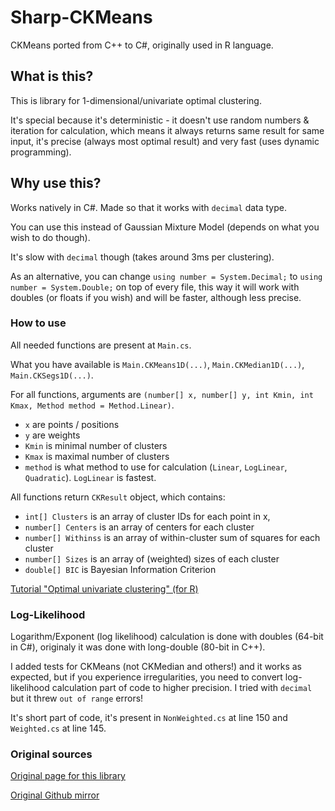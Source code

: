 # Sharp-CKMeans
CKMeans ported from C++ to C#, originally used in R language.

## What is this?

This is library for 1-dimensional/univariate optimal clustering.

It's special because it's deterministic - it doesn't use random numbers & iteration for calculation, which means it always returns same result for same input, it's precise (always most optimal result) and very fast (uses dynamic programming).

## Why use this?

Works natively in C#. Made so that it works with `decimal` data type.

You can use this instead of Gaussian Mixture Model (depends on what you wish to do though).

It's slow with `decimal` though (takes around 3ms per clustering).

As an alternative, you can change `using number = System.Decimal;` to `using number = System.Double;` on top of every file, 
this way it will work with doubles (or floats if you wish) and will be faster, although less precise.


### How to use

All needed functions are present at `Main.cs`.

What you have available is `Main.CKMeans1D(...)`, `Main.CKMedian1D(...)`, `Main.CKSegs1D(...)`.

For all functions, arguments are `(number[] x, number[] y, int Kmin, int Kmax, Method method = Method.Linear)`.

* `x` are points / positions
* `y` are weights
* `Kmin` is minimal number of clusters
* `Kmax` is maximal number of clusters
* `method` is what method to use for calculation (`Linear`, `LogLinear`, `Quadratic`). `LogLinear` is fastest.

All functions return `CKResult` object, which contains:

* `int[] Clusters` is an array of cluster IDs for each point in x,
* `number[] Centers` is an array of centers for each cluster
* `number[] Withinss` is an array of within-cluster sum of squares for each cluster
* `number[] Sizes` is an array of (weighted) sizes of each cluster
* `double[] BIC` is Bayesian Information Criterion

[Tutorial "Optimal univariate clustering" (for R)](https://cran.r-project.org/web/packages/Ckmeans.1d.dp/vignettes/Ckmeans.1d.dp.html)

### Log-Likelihood

Logarithm/Exponent (log likelihood) calculation is done with doubles (64-bit in C#), originaly it was done with long-double (80-bit in C++).

I added tests for CKMeans (not CKMedian and others!) and it works as expected, but if you experience irregularities, you need to convert log-likelihood calculation part of code to higher precision. I tried with `decimal` but it threw `out of range` errors! 

It's short part of code, it's present in `NonWeighted.cs` at line 150 and `Weighted.cs` at line 145.

### Original sources

[Original page for this library](https://cran.r-project.org/web/packages/Ckmeans.1d.dp/index.html)

[Original Github mirror](https://github.com/cran/Ckmeans.1d.dp)
